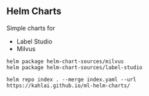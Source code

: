 ## Helm Charts

Simple charts for

- Label Studio
- Milvus




```
helm package helm-chart-sources/milvus 
helm package helm-chart-sources/label-studio 
```

```
helm repo index . --merge index.yaml --url https://kahlai.github.io/ml-helm-charts/
```
